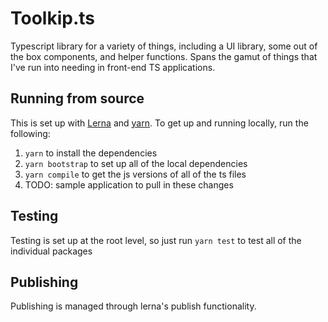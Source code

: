 # Toolkip.ts
Typescript library for a variety of things, including a UI library, some out of the box components, and helper functions. Spans the gamut of things that I've run into needing in front-end TS applications.

## Running from source
This is set up with [Lerna](https://github.com/lerna/lerna) and [yarn](https://www.npmjs.com/package/yarn). To get up and running locally, run the following:
1. `yarn` to install the dependencies
1. `yarn bootstrap` to set up all of the local dependencies
1. `yarn compile` to get the js versions of all of the ts files
1. TODO: sample application to pull in these changes

## Testing
Testing is set up at the root level, so just run `yarn test` to test all of the individual packages

## Publishing
Publishing is managed through lerna's publish functionality. 